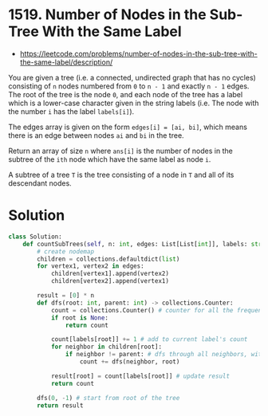 # 1519. Number of Nodes in the Sub-Tree With the Same Label

- https://leetcode.com/problems/number-of-nodes-in-the-sub-tree-with-the-same-label/description/

You are given a tree (i.e. a connected, undirected graph that has no cycles) consisting of `n` nodes numbered from `0` to `n - 1` and exactly `n - 1` edges. The root of the tree is the node `0`, and each node of the tree has a label which is a lower-case character given in the string labels (i.e. The node with the number `i` has the label `labels[i]`).

The edges array is given on the form `edges[i] = [ai, bi]`, which means there is an edge between nodes `ai` and `bi` in the tree.

Return an array of size `n` where `ans[i]` is the number of nodes in the subtree of the `ith` node which have the same label as node `i`.

A subtree of a tree `T` is the tree consisting of a node in `T` and all of its descendant nodes.

# Solution

```python
class Solution:
    def countSubTrees(self, n: int, edges: List[List[int]], labels: str) -> List[int]:
        # create nodemap
        children = collections.defaultdict(list)
        for vertex1, vertex2 in edges:
            children[vertex1].append(vertex2)
            children[vertex2].append(vertex1)

        result = [0] * n
        def dfs(root: int, parent: int) -> collections.Counter:
            count = collections.Counter() # counter for all the frequency of labels in this subtree
            if root is None:
                return count

            count[labels[root]] += 1 # add to current label's count
            for neighbor in children[root]:
                if neighbor != parent: # dfs through all neighbors, without going back up to the parent
                    count += dfs(neighbor, root)

            result[root] = count[labels[root]] # update result
            return count

        dfs(0, -1) # start from root of the tree
        return result
```

